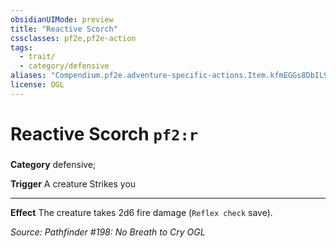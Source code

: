 ```yaml
---
obsidianUIMode: preview
title: "Reactive Scorch"
cssclasses: pf2e,pf2e-action
tags:
  - trait/
  - category/defensive
aliases: "Compendium.pf2e.adventure-specific-actions.Item.kfmEGGs8DbIL9JuF"
license: OGL
---
```

# Reactive Scorch `pf2:r`

### 

**Category** defensive; 




**Trigger** A creature Strikes you

* * *

**Effect** The creature takes 2d6 fire damage (`Reflex check` save).

*Source: Pathfinder #198: No Breath to Cry*
*OGL*